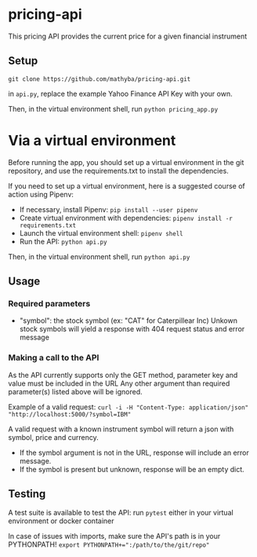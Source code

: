 # pricing-api
This pricing API provides the current price for a given financial instrument

## Setup
`git clone https://github.com/mathyba/pricing-api.git`

in `api.py`, replace the example Yahoo Finance API Key with your own.

Then, in the virtual environment shell, run `python pricing_app.py`


# Via a virtual environment

Before running the app, you should set up a virtual environment in the git repository, and use the requirements.txt to install the dependencies.

If you need to set up a virtual environment, here is a suggested course of action using Pipenv: 
- If necessary, install Pipenv: `pip install --user pipenv`
- Create virtual environment with dependencies: `pipenv install -r requirements.txt`
- Launch the virtual environment shell: `pipenv shell`
- Run the API: `python api.py`

Then, in the virtual environment shell, run `python api.py`


## Usage

### Required parameters

- "symbol": the stock symbol (ex: "CAT" for Caterpillear Inc)
Unkown stock symbols will yield a response with 404 request status and error message


### Making a call to the API

As the API currently supports only the GET method, parameter key and value must be included in the URL
Any other argument than required parameter(s) listed above will be ignored.

Example of a valid request:
`curl -i -H "Content-Type: application/json" "http://localhost:5000/?symbol=IBM"`

A valid request with a known instrument symbol will return a json with symbol, price and currency.
- If the symbol argument is not in the URL, response will include an error message.
- If the symbol is present but unknown, response will be an empty dict.


## Testing

A test suite is available to test the API: run `pytest` either in your virtual environment or docker container

In case of issues with imports, make sure the API's path is in your PYTHONPATH!
`export PYTHONPATH+=":/path/to/the/git/repo"`
